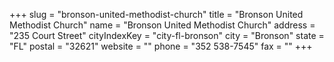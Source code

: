 +++
slug = "bronson-united-methodist-church"
title = "Bronson United Methodist Church"
name = "Bronson United Methodist Church"
address = "235 Court Street"
cityIndexKey = "city-fl-bronson"
city = "Bronson"
state = "FL"
postal = "32621"
website = ""
phone = "352 538-7545"
fax = ""
+++
